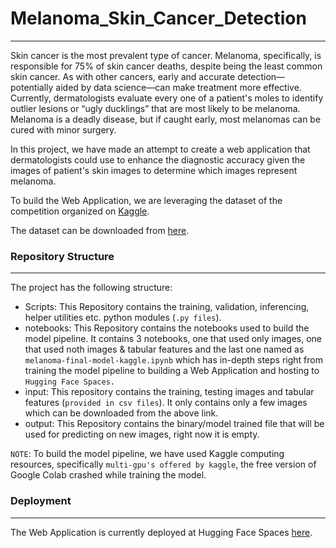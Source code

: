 # Melanoma_Skin_Cancer_Detection

---

Skin cancer is the most prevalent type of cancer. Melanoma, specifically, is responsible for 75% of skin cancer deaths, despite being the least common skin cancer. As with other cancers, early and accurate detection—potentially aided by data science—can make treatment more effective. Currently, dermatologists evaluate every one of a patient's moles to identify outlier lesions or “ugly ducklings” that are most likely to be melanoma. Melanoma is a deadly disease, but if caught early, most melanomas can be cured with minor surgery.

In this project, we have made an attempt to create a web application that dermatologists could use to enhance the diagnostic accuracy given the images of patient's skin images to determine which images represent melanoma.

To build the Web Application, we are leveraging the dataset of the competition organized on [Kaggle](https://www.kaggle.com/competitions/siim-isic-melanoma-classification).

The dataset can be downloaded from [here](https://www.kaggle.com/datasets/cdeotte/jpeg-melanoma-512x512).

### Repository Structure

---

The project has the following structure:

- Scripts: This Repository contains the training, validation, inferencing, helper utilities etc. python modules (`.py files`).
- notebooks: This Repository contains the notebooks used to build the model pipeline. It contains 3 notebooks, one that used only images, one that used noth images & tabular features and the last one named as `melanoma-final-model-kaggle.ipynb` which has in-depth steps right from training the model pipeline to building a Web Application and hosting to `Hugging Face Spaces.`
- input: This repository contains the training, testing images and tabular features (`provided in csv files`). It only contains only a few images which can be downloaded from the above link.
- output: This Repository contains the binary/model trained file that will be used for predicting on new images, right now it is empty.

`NOTE`: To build the model pipeline, we have used Kaggle computing resources, specifically `multi-gpu's offered by kaggle`, the free version of Google Colab crashed while training the model.

### Deployment

---

The Web Application is currently deployed at Hugging Face Spaces [here](https://huggingface.co/spaces/Chirag1994/Melanoma_Skin_Cancer_Detection_App).
